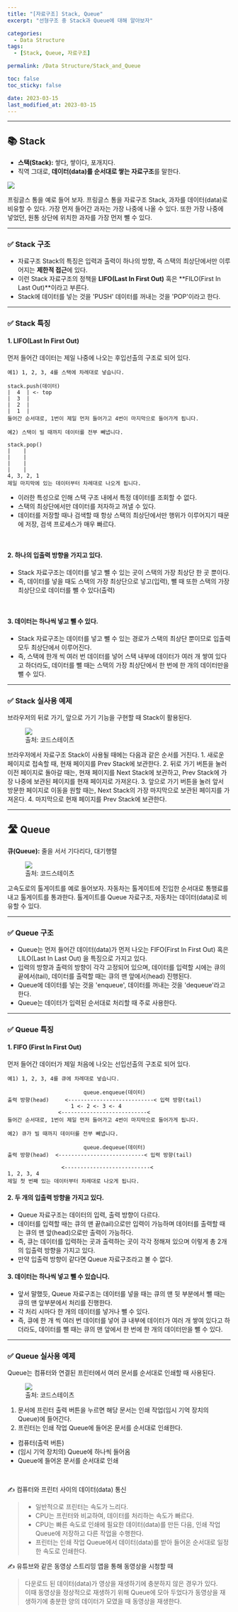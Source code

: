 ```yaml
---
title: "[자료구조] Stack, Queue"
excerpt: "선형구조 중 Stack과 Queue에 대해 알아보자"

categories:
  - Data Structure
tags:
  - [Stack, Queue, 자료구조]

permalink: /Data Structure/Stack_and_Queue

toc: false
toc_sticky: false

date: 2023-03-15
last_modified_at: 2023-03-15
---
```

<hr>

## 📚 Stack
>
- **스택(Stack):** 쌓다, 쌓이다, 포개지다.
- 직역 그대로, **데이터(data)를 순서대로 쌓는 자료구조**를 말한다.

<img src="/assets/images/posts_img/stack_and_queue/stack1.jpg">

프링글스 통을 예로 들어 보자. 프링글스 통을 자료구조 Stack, 과자를 데이터(data)로 비유할 수 있다.
가장 먼저 들어간 과자는 가장 나중에 나올 수 있다. 또한 가장 나중에 넣었던, 원통 상단에 위치한 과자를 가장 먼저 뺄 수 있다.

<hr class="sub">

### ✅ Stack 구조
- 자료구조 Stack의 특징은 입력과 출력이 하나의 방향, 즉 스택의 최상단에서만 이루어지는 **제한적 접근**에 있다.
- 이런 Stack 자료구조의 정책을 **LIFO(Last In First Out)** 혹은 **FILO(First In Last Out)**이라고 부른다.
- Stack에 데이터를 넣는 것을 'PUSH' 데이터를 꺼내는 것을 'POP'이라고 한다.


<hr class="sub">

### ✅  Stack 특징
#### 1. LIFO(Last In First Out)
먼저 들어간 데이터는 제일 나중에 나오는 후입선출의 구조로 되어 있다.
```
예1) 1, 2, 3, 4를 스택에 차례대로 넣습니다.

stack.push(데이터)
|  4  | <- top
|  3  |
|  2  |
|  1  |
들어간 순서대로, 1번이 제일 먼저 들어가고 4번이 마지막으로 들어가게 됩니다.

예2) 스택이 빌 때까지 데이터를 전부 빼냅니다.

stack.pop()
|    |
|    |
|    |
|    |
4, 3, 2, 1
제일 마지막에 있는 데이터부터 차례대로 나오게 됩니다.
```
- 이러한 특성으로 인해 스택 구조 내에서 특정 데이터를 조회할 수 없다.
- 스택의 최상단에서만 데이터를 저자하고 꺼낼 수 있다.
- 데이터를 저장할 때나 검색할 때 항상 스택의 최상단에서만 행위가 이루어지기 때문에 저장, 검색 프로세스가 매우 빠르다.

<br>

#### 2. 하나의 입출력 방향을 가지고 있다.
- Stack 자료구조는 데이터를 넣고 뺄 수 있는 곳이 스택의 가장 최상단 한 곳 뿐이다.
- 즉, 데이터를 넣을 때도 스택의 가장 최상단으로 넣고(입력), 뺄 때 또한 스택의 가장 최상단으로 데이터를 뺄 수 있다(출력)

<br>

#### 3. 데이터는 하나씩 넣고 뺄 수 있다.
- Stack 자료구조는 데이터를 넣고 뺄 수 있는 경로가 스택의 최상단 뿐이므로 입출력 모두 최상단에서 이루어진다.
- 즉, 스택에 한개 씩 여러 번 데이터를 넣어 스택 내부에 데이터가 여러 개 쌓여 있다고 하더라도, 데이터를 뺄 때는 스택의 가장 최상단에서 한 번에 한 개의 데이터만을 뺄 수 있다.

<hr class="sub">

### ✅ Stack 실사용 예제
브라우저의 뒤로 가기, 앞으로 가기 기능을 구현할 때 Stack이 활용된다.
<figure>
  <img src="/assets/images/posts_img/stack_and_queue/stack2.gif">
  <figcaption>출처: 코드스테이츠</figcaption>
</figure>
브라우저에서 자료구조 Stack이 사용될 때에는 다음과 같은 순서를 거친다.
1. 새로운 페이지로 접속할 때, 현재 페이지를 Prev Stack에 보관한다.
2. 뒤로 가기 버튼을 눌러 이전 페이지로 돌아갈 때는, 현재 페이지를 Next Stack에 보관하고, Prev Stack에 가장 나중에 보관된 페이지를 현재 페이지로 가져온다.
3. 앞으로 가기 버튼을 눌러 앞서 방문한 페이지로 이동을 원할 때는, Next Stack의 가장 마지막으로 보관된 페이지를 가져온다.
4. 마지막으로 현재 페이지를 Prev Stack에 보관한다.

<hr>

## 🛣️ Queue
>
**큐(Queue):** 줄을 서서 기다리다, 대기행렬
<figure>
  <img src="/assets/images/posts_img/stack_and_queue/queue1.gif">
  <figcaption>출처: 코드스테이츠</figcaption>
</figure>
고속도로의 톨게이트를 예로 들어보자. 자동차는 톨게이트에 진입한 순서대로 통행료를 내고 톨게이트를 통과한다.
톨게이트를 Queue 자료구조, 자동차는 데이터(data)로 비유할 수 있다.

<hr class="sub">

### ✅ Queue 구조
- Queue는 먼저 들어간 데이터(data)가 먼저 나오는 FIFO(First In First Out) 혹은 LILO(Last In Last Out) 을 특징으로 가지고 있다.
- 입력의 방향과 출력의 방향이 각각 고정되어 있으며, 데이터를 입력할 시에는 큐의 끝에서(tail), 데이터를 출력할 때는 큐의 맨 앞에서(head) 진행된다.
- Queue에 데이터를 넣는 것을 'enqueue', 데이터를 꺼내는 것을 'dequeue'라고 한다.
- Queue는 데이터가 입력된 순서대로 처리할 때 주로 사용한다.

<hr class="sub">

### ✅ Queue 특징
#### 1. FIFO (First In First Out)
먼저 들어간 데이터가 제일 처음에 나오는 선입선출의 구조로 되어 있다.
```
예1) 1, 2, 3, 4를 큐에 차례대로 넣습니다.

						queue.enqueue(데이터)
출력 방향(head) 	<---------------------------< 입력 방향(tail)
					1 <- 2 <- 3 <- 4
				<---------------------------<
들어간 순서대로, 1번이 제일 먼저 들어가고 4번이 마지막으로 들어가게 됩니다.

예2) 큐가 빌 때까지 데이터를 전부 빼냅니다.

						queue.dequeue(데이터)
출력 방향(head)	 <---------------------------< 입력 방향(tail)

				 <---------------------------<
1, 2, 3, 4
제일 첫 번째 있는 데이터부터 차례대로 나오게 됩니다.
```
#### 2. 두 개의 입출력 방향을 가지고 있다.
- Queue 자료구조는 데이터의 입력, 출력 방향이 다르다.
- 데이터를 입력할 때는 큐의 맨 끝(tail)으로만 입력이 가능하며 데이터를 출력할 때는 큐의 맨 앞(head)으로만 출력이 가능하다.
- 즉, 큐는 데이터를 입력하는 곳과 출력하는 곳이 각각 정해져 있으며 이렇게 총 2개의 입출력 방향을 가지고 있다.
- 만약 입출력 방향이 같다면 Queue 자료구조라고 볼 수 없다.

#### 3. 데이터는 하나씩 넣고 뺄 수 있습니다.
- 앞서 말했듯, Queue 자료구조는 데이터를 넣을 때는 큐의 맨 뒷 부분에서 뺄 때는 큐의 맨 앞부분에서 처리를 진행한다.
- 각 처리 시마다 한 개의 데이터를 넣거나 뺄 수 있다.
- 즉, 큐에 한 개 씩 여러 번 데이터를 넣어 큐 내부에 데이터가 여러 개 쌓여 있다고 하더라도, 데이터를 뺄 때는 큐의 맨 앞에서 한 번에 한 개의 데이터만을 뺄 수 있다.

<hr class="sub">

### ✅ Queue 실사용 예제

Queue는 컴퓨터와 연결된 프린터에서 여러 문서를 순서대로 인쇄할 때 사용된다.

<figure>
  <img src="/assets/images/posts_img/stack_and_queue/queue2.gif">
  <figcaption>출처: 코드스테이츠</figcaption>
</figure>

1. 문서에 프린터 출력 버튼을 누르면 해당 문서는 인쇄 작업(임시 기억 장치의 Queue)에 들어간다.
2. 프린터는 인쇄 작업 Queue에 들어온 문서를 순서대로 인쇄한다.
- 컴퓨터(출력 버튼)
- (임시 기억 장치의) Queue에 하나씩 들어옴
- Queue에 들어온 문서를 순서대로 인쇄

<br>

✍️ 컴퓨터와 프린터 사이의 데이터(data) 통신
<blockquote class="ex">
<ul>
<li>일반적으로 프린터는 속도가 느리다.</li>
<li>CPU는 프린터와 비교하여, 데이터를 처리하는 속도가 빠르다.</li>
<li>CPU는 빠른 속도로 인쇄에 필요한 데이터(data)를 만든 다음, 인쇄 작업 Queue에 저장하고 다른 작업을 수행한다.</li>
<li>프린터는 인쇄 작업 Queue에서 데이터(data)를 받아 들어온 순서대로 일정한 속도로 인쇄한다.</li>
</ul>
</blockquote>

✍️ 유튜브와 같은 동영상 스트리밍 앱을 통해 동영상을 시청할 때
<blockquote class="ex">
다운로드 된 데이터(data)가 영상을 재생하기에 충분하지 않은 경우가 있다. <br>
이때 동영상을 정상적으로 재생하기 위해 Queue에 모아 두었다가 동영상을 재생하기에 충분한 양의 데이터가 모였을 때 동영상을 재생한다.
</blockquote>

